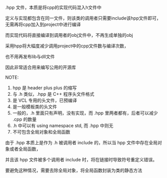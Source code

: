 .hpp 文件，本质是将cpp的实现代码混入h文件中

定义与实现都包含在同一文件，则该类的调用者只需要include该hpp文件即可，无需再将cpp加入到project中进行编译

而实现代码将直接编译到调用者的obj文件中，不再生成单独的obj

采用hpp将大幅度减少调用project中的cpp文件数与编译次数，

也不用再发布lib与dll文件

因此非常适合用来编写公用的开源库

NOTE:

1. hpp 是 header plus plus 的缩写
2. 与 .h 类似，.hpp 是 C++ 程序头文件格式
3. 是 VCL 专用的头文件，已预编译
4. 是一般模板类的头文件
5. 一般的，.h 里面只有声明，没有实现，而 .hpp 里两者都有，后者可以减少 .cpp 的数量
6. .h 中可以有 using namespace std, 而 .hpp 中则无
7. 不可包含全局对象和全局函数

由于 .hpp 本质上是作为 .h 被调用者 include 的，所以当 hpp 文件中存在全局对象或者全局函数，

并且该 hpp 文件被多个调用者 include 时，将在链接时导致符号重定义错误。

要避免这种情况，需要去除全局对象，将全局函数封装为类的静态方法